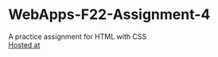 # WebApps-F22-Assignment-4
A practice assignment for HTML with CSS<br>
[Hosted at](https://44-563-web-apps-f22.github.io/44563-webapps-assignment-4-pavankthigulla/opera.html)
